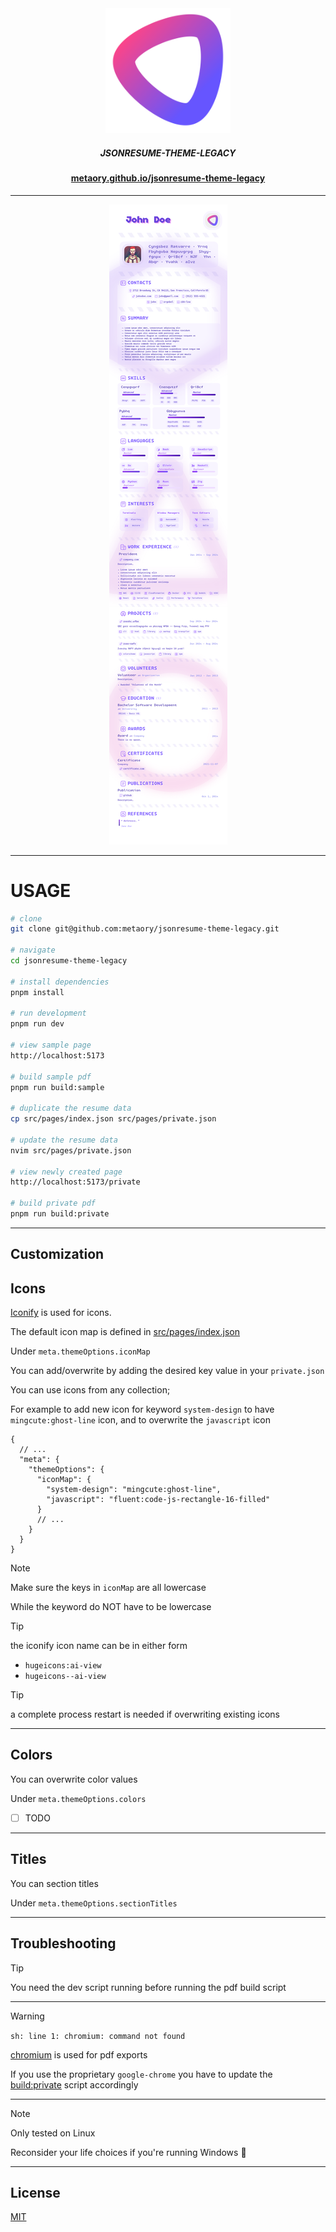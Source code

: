 <div align="center">
  <img height="200" src="https://raw.githubusercontent.com/metaory/jsonresume-theme-legacy/master/src/assets/logo.svg">
  <h5>JSONRESUME-THEME-LEGACY</h5>
  <h4>
    <a href="https://metaory.github.io/jsonresume-theme-legacy">
      metaory.github.io/jsonresume-theme-legacy
    </a>
  </h4>
</div>

---

<div align="center">
  <img src="https://raw.githubusercontent.com/metaory/jsonresume-theme-legacy/master/screenshot.png">
</div>

---

USAGE
=====

```sh
# clone
git clone git@github.com:metaory/jsonresume-theme-legacy.git

# navigate
cd jsonresume-theme-legacy

# install dependencies
pnpm install

# run development
pnpm run dev

# view sample page
http://localhost:5173

# build sample pdf
pnpm run build:sample

# duplicate the resume data
cp src/pages/index.json src/pages/private.json

# update the resume data
nvim src/pages/private.json

# view newly created page
http://localhost:5173/private

# build private pdf
pnpm run build:private
```

---

Customization
-------------

Icons
-----

[Iconify](https://icon-sets.iconify.design) is used for icons.

The default icon map is defined in [src/pages/index.json](https://github.com/metaory/jsonresume-theme-legacy/blob/master/src/pages/index.json)

Under `meta.themeOptions.iconMap`

You can add/overwrite by adding the desired key value in your `private.json`

You can use icons from any collection;

For example to add new icon for keyword `system-design` to have `mingcute:ghost-line` icon, and to
overwrite the `javascript` icon

```jsonc
{
  // ...
  "meta": {
    "themeOptions": {
      "iconMap": {
        "system-design": "mingcute:ghost-line",
        "javascript": "fluent:code-js-rectangle-16-filled"
      }
      // ...
    }
  }
}
```

> [!Note]
> Make sure the keys in `iconMap` are all lowercase
>
> While the keyword do NOT have to be lowercase

> [!Tip]
> the iconify icon name can be in either form
>
> - `hugeicons:ai-view`
> - `hugeicons--ai-view`

> [!Tip]
> a complete process restart is needed if overwriting existing icons

---

Colors
------

You can overwrite color values

Under `meta.themeOptions.colors`

- [ ] TODO

---

Titles
------

You can section titles

Under `meta.themeOptions.sectionTitles`

---

Troubleshooting
---------------

> [!Tip]
> You need the dev script running before running the pdf build script

---

> [!Warning]
> `sh: line 1: chromium: command not found`
>
> [chromium](https://chromium.org) is used for pdf exports
>
> If you use the proprietary `google-chrome`
> you have to update the [build:private](https://github.com/metaory/jsonresume-theme-legacy/blob/master/package.json) script accordingly

---

> [!Note]
> Only tested on Linux
>
> Reconsider your life choices if you're running Windows 💩

---

License
-------
[MIT](LICENSE)
